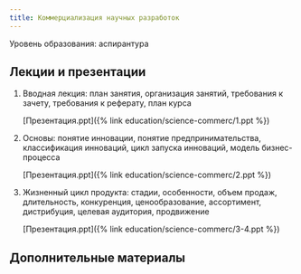 ```yaml
---
title: Коммерциализация научных разработок
---
```


Уровень образования: аспирантура

## Лекции и презентации

1. Вводная лекция: план занятия, организация занятий, требования к
   зачету, требования к реферату, план курса
   
   [Презентация.ppt]({% link education/science-commerc/1.ppt %})

2. Основы: понятие инновации, понятие предпринимательства,
   классификация инноваций, цикл запуска инноваций, модель
   бизнес-процесса
   
   [Презентация.ppt]({% link education/science-commerc/2.ppt %})

3. Жизненный цикл продукта: стадии, особенности, объем продаж,
   длительность, конкуренция, ценообразование, ассортимент,
   дистрибуция, целевая аудитория, продвижение
   
   [Презентация.ppt]({% link education/science-commerc/3-4.ppt %})

## Дополнительные материалы
